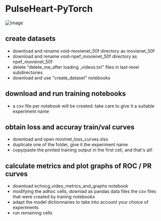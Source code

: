 # PulseHeart-PyTorch
![image](https://github.com/pulseheart/PulseHeart-PyTorch/assets/29145045/53c1da80-f386-4a07-b9be-93a5daa5dbaa)


## create datasets
  - download and rename void-movienet_50f directory as movienet_50f
  - download and rename void-npef_movienet_50f directory as npef_movienet_50f
  - delete  "delete_me_after loading _videos.txt" files in last-level subdirectories
  - download and use "create_dataset" notebooks
## download and run training notebooks
  - a csv file per notebook will be created: take care to give it a suitable experiment name   
## obtain loss and accuray train/val curves 
  - download and open movinet_loss_curves.xlsx
  - duplicate one of the folder, give it the experiment name
  - copy/paste the printed training output in the first cell, and that's all!
## calculate metrics and plot graphs of ROC / PR curves
- download echocg_video_metrics_and_graphs notebook
- modifying the adhoc cells, downlad as pandas data files the csv files that were created by traning notebooks
- adapt the model dictionnaries to take into account your choice of experiments
- run remaining cells 
